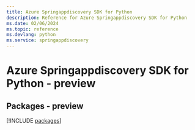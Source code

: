 ```yaml
---
title: Azure Springappdiscovery SDK for Python
description: Reference for Azure Springappdiscovery SDK for Python
ms.date: 02/06/2024
ms.topic: reference
ms.devlang: python
ms.service: springappdiscovery
---
```

# Azure Springappdiscovery SDK for Python - preview
## Packages - preview
[!INCLUDE [packages](springappdiscovery-index.md)]
